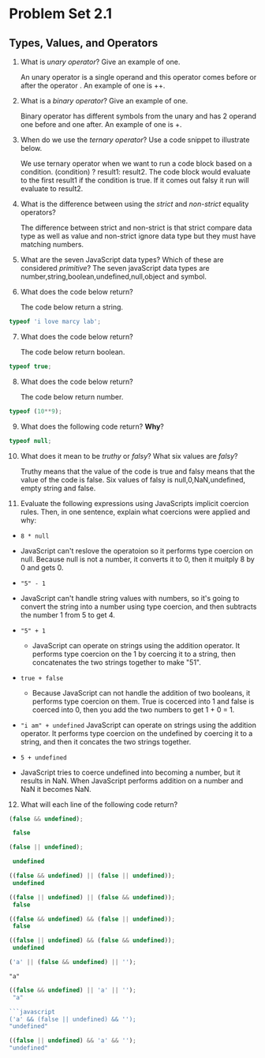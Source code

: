 # Problem Set 2.1
## Types, Values, and Operators

1. What is _unary operator_? Give an example of one.
 
   An unary operator is a single operand and this operator comes before or after the operator . An example of one is ++.

2. What is a _binary operator_? Give an example of one. 

    Binary operator has different symbols from the unary and has 2 operand one before and one after. An example of one is +.

3. When do we use the _ternary operator_? Use a code snippet to illustrate below. 

    We use ternary operator when we want to run a code block based on a condition. (condition) ? result1: result2. The code block would evaluate to the first result1 if the condition is true. If it comes out falsy it run will evaluate to result2. 

4. What is the difference between using the _strict_ and _non-strict_ equality operators? 

    The difference between strict and non-strict is that strict compare data type as well as value and non-strict ignore data type but they must have matching numbers. 


5. What are the seven JavaScript data types? Which of these are considered _primitive_? 
    The seven javaScript data types are number,string,boolean,undefined,null,object and symbol.


6. What does the code below return?
    
    The code below return a string.
  ```javascript
  typeof 'i love marcy lab';
  ```

7. What does the code below return?

    The code below return boolean.
  ```javascript
  typeof true;
  ```

8. What does the code below return?

    The code below return number.

  ```javascript
  typeof (10**9);
  ```

9. What does the following code return? **Why**?
  ```javascript
  typeof null;
  ```

10. What does it mean to be _truthy_ or _falsy_? What six values are _falsy_?

    Truthy means that the value of the code is true and falsy means that the value of the code is false. Six values of falsy is null,0,NaN,undefined, empty string and false.


11. Evaluate the following expressions using JavaScripts implicit coercion rules. Then, in one sentence, explain what coercions were applied and why: 

    
    
  * `8 * null`
  * JavaScript can't reslove the operatoion so it performs type coercion on null. Because null is not a number, it converts it to 0, then it muitply 8 by 0 and gets 0. 

  * `"5" - 1` 
   * JavaScript can't handle string values with numbers, so it's going to convert the string into a number using type coercion, and then subtracts the number 1 from 5 to get 4. 
  
  * `"5" + 1`
    * JavaScript can operate on strings using the addition operator. It performs type coercion on the 1 by coercing it to a string, then concatenates the two strings together to make "51".
  
  * `true + false` 
    * Because JavaScript can not handle the addition of two booleans, it performs type coercion on them. True is cocerced into 1 and false is coerced into 0, then you add the two numbers to get 1 + 0 = 1. 
  
  * `"i am" + undefined` 
     JavaScript can operate on strings using the addition operator. It performs type coercion on the undefined by coercing it to a string, and then it concates the two strings together.
    
  * `5 + undefined`
   * JavaScript tries to coerce undefined into becoming a number, but it results in NaN. When JavaScript performs addition on a number and NaN it becomes NaN.
 


12. What will each line of the following code return?
   ```javascript
   (false && undefined); 
   
    false
   ```

   ```javascript
   (false || undefined); 
   
    undefined
   ```

   ```javascript
   ((false && undefined) || (false || undefined)); 
    undefined
   ```

   ```javascript
   ((false || undefined) || (false && undefined)); 
    false
   ```

   ```javascript
   ((false && undefined) && (false || undefined)); 
    false
   ```

   ```javascript
   ((false || undefined) && (false && undefined)); 
    undefined 
   ```

   ```javascript
   ('a' || (false && undefined) || '');
   ``` 
    "a"

   ```javascript
   ((false && undefined) || 'a' || '');
    "a"

   ```javascript
   ('a' && (false || undefined) && ''); 
   "undefined"
   ```

   ```javascript
   ((false || undefined) && 'a' && ''); 
   "undefined"
   ```
